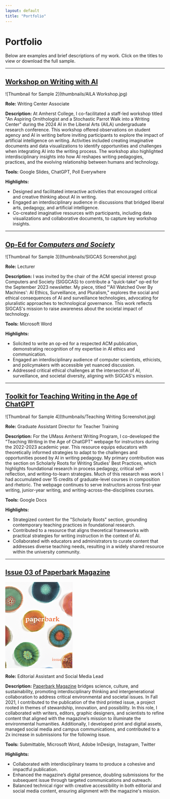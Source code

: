 ```yaml
---
layout: default
title: "Portfolio"
---
```

# Portfolio

Below are examples and brief descriptions of my work. Click on the titles to view or download the full sample.

---

## <a href="https://raw.githubusercontent.com/LeviPulford/portfolio/df5e4355b89330944d8b549d43eb6c7feeb902b6/PDF%20Downloads/AILA%20Workshop%20Slides.pdf" download>Workshop on Writing with AI</a>
![Thumbnail for Sample 2](thumbnails/AILA Workshop.jpg)

**Role:** Writing Center Associate  

**Description:** At Amherst College, I co-facilitated a staff-led workshop titled "An Aspiring Ornithologist and a Stochastic Parrot Walk into a Writing Center" during the 2024 AI in the Liberal Arts (AILA) undergraduate research conference. This workshop offered observations on student agency and AI in writing before inviting participants to explore the impact of artificial intelligence on writing. Activities included creating imaginative documents and data visualizations to identify opportunities and challenges when integrating AI into the writing process. The workshop also highlighted interdisciplinary insights into how AI reshapes writing pedagogies, practices, and the evolving relationship between humans and technology.  

**Tools:** Google Slides, ChatGPT, Poll Everywhere  

**Highlights:**  
* Designed and facilitated interactive activities that encouraged critical and creative thinking about AI in writing.  
* Engaged an interdisciplinary audience in discussions that bridged liberal arts, pedagogy, and artificial intelligence.  
* Co-created imaginative resources with participants, including data visualizations and collaborative documents, to capture key workshop insights.

---

## <a href="https://raw.githubusercontent.com/LeviPulford/portfolio/e786dec709fa7b1fa50092664624f2a00cb454f6/PDF%20Downloads/Levi's%20Op-Ed.pdf" download>Op-Ed for *Computers and Society*</a>  
![Thumbnail for Sample 3](thumbnails/SIGCAS Screenshot.jpg) 

**Role:** Lecturer  

**Description:** I was invited by the chair of the ACM special interest group Computers and Society (SIGGCAS) to contribute a "quick-take" op-ed for the September 2023 newsletter. My piece, titled "'All Watched Over By Machines': AI Ethics, Surveillance, and Pluralism," explores the social and ethical consequences of AI and surveillance technologies, advocating for pluralistic approaches to technological governance. This work reflects SIGCAS's mission to raise awareness about the societal impact of technology.  

**Tools:** Microsoft Word  

**Highlights:**  
* Solicited to write an op-ed for a respected ACM publication, demonstrating recognition of my expertise in AI ethics and communication.  
* Engaged an interdisciplinary audience of computer scientists, ethicists, and policymakers with accessible yet nuanced discussion.  
* Addressed critical ethical challenges at the intersection of AI, surveillance, and societal diversity, aligning with SIGCAS's mission.

---

## <a href="https://www.umass.edu/writing-program/chatgpt" target="_blank" rel="noopener noreferrer">Toolkit for Teaching Writing in the Age of ChatGPT</a> 
![Thumbnail for Sample 4](thumbnails/Teaching Writing Screenshot.jpg)

**Role:** Graduate Assistant Director for Teacher Training  

**Description:** For the UMass Amherst Writing Program, I co-developed the "Teaching Writing in the Age of ChatGPT" webpage for instructors during the 2022-2023 academic year. This resource equips educators with theoretically informed strategies to adapt to the challenges and opportunities posed by AI in writing pedagogy. My primary contribution was the section on Scholarly Roots for Writing Studies' Best Practices, which highlights foundational research in process pedagogy, critical self-reflection, and writing-to-learn strategies. Much of this research was work I had accumulated over 15 credits of graduate-level courses in composition and rhetoric. The webpage continues to serve instructors across first-year writing, junior-year writing, and writing-across-the-disciplines courses.  

**Tools:** Google Docs  

**Highlights:**  
* Strategized content for the "Scholarly Roots" section, grounding contemporary teaching practices in foundational research.  
* Contributed to a resource that aligns theoretical frameworks with practical strategies for writing instruction in the context of AI.  
* Collaborated with educators and administrators to curate content that addresses diverse teaching needs, resulting in a widely shared resource within the university community.

---

## <a href="https://hdl.handle.net/20.500.14394/39427" target="_blank" rel="noopener noreferrer">Issue 03 of Paperbark Magazine</a> 
![Thumbnail for Sample 5](thumbnails/Paperbark03cover.jpg)

**Role:** Editorial Assistant and Social Media Lead  

**Description:** [Paperbark Magazine](https://www.paperbarkmag.org) bridges science, culture, and sustainability, promoting interdisciplinary thinking and intergenerational collaboration to address critical environmental and societal issues. In Fall 2021, I contributed to the publication of the third printed issue, a project rooted in themes of stewardship, innovation, and possibility. In this role, I collaborated with writers, editors, graphic designers, and scientists to refine content that aligned with the magazine’s mission to illuminate the environmental humanities. Additionally, I developed print and digital assets, managed social media and campus communications, and contributed to a 2x increase in submissions for the following issue.  

**Tools:** Submittable, Microsoft Word, Adobe InDesign, Instagram, Twitter  

**Highlights:**  
* Collaborated with interdisciplinary teams to produce a cohesive and impactful publication.  
* Enhanced the magazine’s digital presence, doubling submissions for the subsequent issue through targeted communications and outreach.  
* Balanced technical rigor with creative accessibility in both editorial and social media content, ensuring alignment with the magazine's mission.
